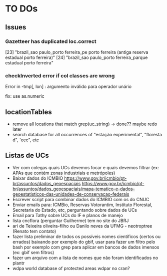 # TO DOs

## Issues

### Gazetteer has duplicated loc.correct

[23] "brazil_sao paulo_porto ferreira_pe porto ferreira (antiga reserva estadual porto ferreira)"
[24] "brazil_sao paulo_porto ferreira_parque estadual porto ferreira"

### checkInverted error if col classes are wrong

Error in -tmp[, lon] : argumento inválido para operador unário

fix: use as.numeric

## locationTables

- remove all locations that match grep(uc_string) -> done?? maybe redo later
- search database for all occurrences of "estação experimental", "floresta d", 'eec", etc

## Listas de UCs

- Ver com colegas quais UCs devemos focar e quais devemos filtrar (ex: APAs que contém zonas industriais e metrópoles)
- Baixar dados do ICMBIO https://www.gov.br/icmbio/pt-br/assuntos/dados_geoespaciais https://www.gov.br/icmbio/pt-br/assuntos/dados_geoespaciais/mapa-tematico-e-dados-geoestatisticos-das-unidades-de-conservacao-federais
- Escrever script para combinar dados do ICMBIO com os do CNUC
- Enviar emails para: ICMBio, Reservas Votorantim, Instituto Florestal, Secretaria do Estado, etc, perguntando sobre dados de UCs
- Email para Tathy sobre UCs do IF e planos de manejo
- lista cncflora (perguntar Guilherme) tem no site do JBRJ
- ari de Teixeira oliveira-filho ou Danilo neves da UFMG - neotroptree (Renato tem contato)
- fazer lista preliminar de todos os possíveis nomes científicos (certos ou errados) baixando por exemplo do gbif, usar para fazer um filtro pelo bash por exemplo com grep para aplicar em bancos de dados imensos (ex: gbif sem filtros)
- fazer um arquivo com a lista de nomes que não foram identificados no plantr
- wdpa world database of protected areas wdpar no cran?